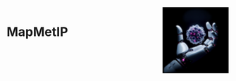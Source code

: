 <img src="https://raw.githubusercontent.com/TaschnerMandlGroup/MapMetIP/main/docs/img/logo.png" align="right" alt="Logo" width="150" />

# MapMetIP

